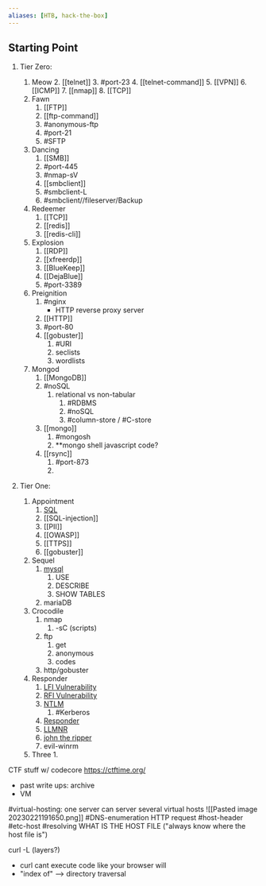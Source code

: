 ```yaml
---
aliases: [HTB, hack-the-box]
---
```

## Starting Point

1. Tier Zero:
	1. Meow
		2. [[telnet]] 
		3. #port-23 
		4. [[telnet-command]]
		5. [[VPN]]
		6. [[ICMP]]
		7. [[nmap]] 
		8. [[TCP]]
	2. Fawn
		1. [[FTP]]
		2. [[ftp-command]]
		3. #anonymous-ftp 
		4. #port-21 
		5. #SFTP
	3. Dancing
		1. [[SMB]]
		2. #port-445
		3. #nmap-sV 
		4. [[smbclient]]
		5. #smbclient-L 
		6. #smbclient//fileserver/Backup 
	3. Redeemer
		1. [[TCP]]
		2. [[redis]]
		3. [[redis-cli]]
	4. Explosion
		1. [[RDP]]
		2. [[xfreerdp]]
		3. [[BlueKeep]]
		4. [[DejaBlue]]
		5. #port-3389 
	5. Preignition
		1. #nginx
			- HTTP reverse proxy server
		2. [[HTTP]]
		3. #port-80 
		4. [[gobuster]] 
			1. #URI
			2. seclists
			3. wordlists
	6. Mongod
		1. [[MongoDB]]
		2. #noSQL
			1. relational vs non-tabular
				1. #RDBMS 
				2. #noSQL 
				3. #column-store / #C-store
		3. [[mongo]]
			1. #mongosh
			2. **mongo shell javascript code?
		4. [[rsync]]
			1. #port-873
			2. 


2. Tier One:
	1. Appointment
		1. [SQL](/coding/languages/SQL.md)
		2. [[SQL-injection]]
		3. [[PII]]
		4. [[OWASP]]
		5. [[TTPS]]
		6. [[gobuster]]
	2. Sequel
		1. [mysql](mysql.md)
			1. USE
			2. DESCRIBE
			3. SHOW TABLES
		2. mariaDB
	3. Crocodile 
		1. nmap
			1. -sC (scripts)
		2. ftp
			1. get
			2. anonymous
			3. codes
		3. http/gobuster
	4. Responder
		1. [LFI Vulnerability](/cybersecurity/vulnerabilities/LFI.md)
		2. [RFI Vulnerability](/cybersecurity/vulnerabilities/RFI.md)
		3. [NTLM](/networking/protocols/NTLM.md)
			1. #Kerberos 
		4. [Responder](/cybersecurity/tools/responder.md)
		5. [LLMNR](/networking/protocols/LLMNR.md)
		6. [john the ripper](/cybersecurity/tools/john.md)
		7. evil-winrm
	5. Three
		1. 

CTF stuff w/ codecore https://ctftime.org/
- past write ups: archive
- VM

#virtual-hosting:  one server can server several virtual hosts
![[Pasted image 20230221191650.png]]
#DNS-enumeration
HTTP request #host-header 
#etc-host
#resolving
WHAT IS THE HOST FILE ("always know where the host file is")

curl -L (layers?)
- curl cant execute code like your browser will
- "index of" --> directory traversal